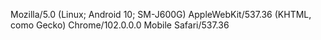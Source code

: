 Mozilla/5.0 (Linux; Android 10; SM-J600G) AppleWebKit/537.36 (KHTML, como Gecko) Chrome/102.0.0.0 Mobile Safari/537.36
